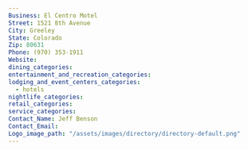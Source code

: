 ```yaml
---
Business: El Centro Motel
Street: 1521 8th Avenue
City: Greeley
State: Colorado
Zip: 80631
Phone: (970) 353-1911
Website:
dining_categories:
entertainment_and_recreation_categories:
lodging_and_event_centers_categories:
  - hotels
nightlife_categories:
retail_categories:
service_categories:
Contact_Name: Jeff Benson
Contact_Email:
Logo_image_path: "/assets/images/directory/directory-default.png"
---
```



